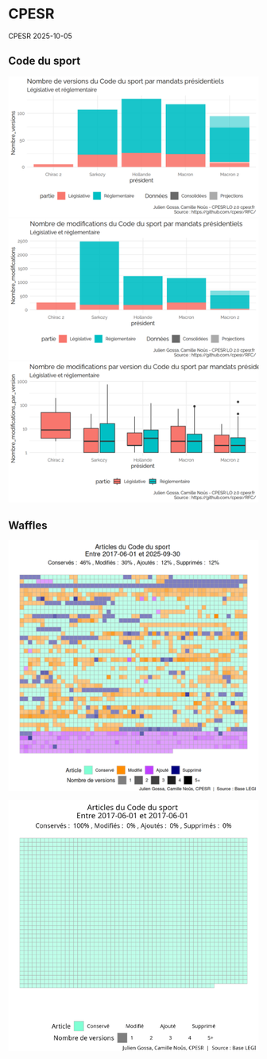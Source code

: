 CPESR
================
CPESR
2025-10-05

## Code du sport

<img src="./legifouille-code_files/figure-gfm/versions-1.png" width="672" />

<img src="./legifouille-code_files/figure-gfm/modifications-1.png" width="672" />
<img src="./legifouille-code_files/figure-gfm/taille_modifications-1.png" width="672" />

## Waffles

<img src="./legifouille-code_files/figure-gfm/unnamed-chunk-4-1.png" width="672" />

![](./../../gifs/code-du-sport.gif)<!-- -->
